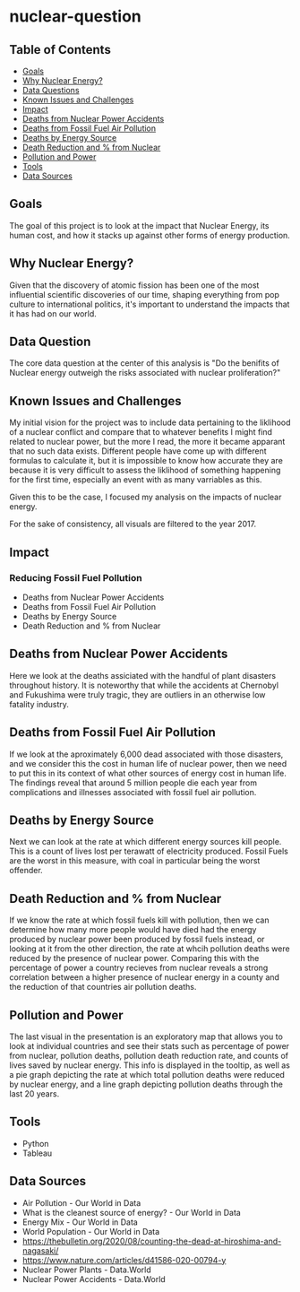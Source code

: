 # nuclear-question


## Table of Contents
* [Goals](#goals)
* [Why Nuclear Energy?](#why-nuclear-energy)
* [Data Questions](#data-questions)
* [Known Issues and Challenges](#known-issues-and-challenges)
* [Impact](#impact)
* [Deaths from Nuclear Power Accidents](#deaths-from-nuclear-power-accidents)
* [Deaths from Fossil Fuel Air Pollution](#deaths-from-fossil-fuel-air-pollution)
* [Deaths by Energy Source](#deaths-by-energy-source)
* [Death Reduction and % from Nuclear](#death-reduction-and-%-from-nuclear)
* [Pollution and Power](#pollution-and-power)
* [Tools](#tools)
* [Data Sources](#data-sources)

## Goals

The goal of this project is to look at the impact that Nuclear Energy, its human cost, and how it stacks up against other forms of energy production.

## Why Nuclear Energy? 

Given that the discovery of atomic fission has been one of the most influential scientific discoveries of our time, shaping everything from pop culture to international politics, it's important to understand the impacts that it has had on our world. 

## Data Question

The core data question at the center of this analysis is "Do the benifits of Nuclear energy outweigh the risks associated with nuclear proliferation?"

## Known Issues and Challenges
My initial vision for the project was to include data pertaining to the liklihood of a nuclear conflict and compare that to whatever benefits I might find related to nuclear power, but the more I read, the more it became apparant that no such data exists. Different people have come up with different formulas to calculate it, but it is impossible to know how accurate they are because it is very difficult to assess the liklihood of something happening for the first time, especially an event with as many varriables as this.

Given this to be the case, I focused my analysis on the impacts of nuclear energy.

For the sake of consistency, all visuals are filtered to the year 2017.

## Impact
### Reducing Fossil Fuel Pollution
- Deaths from Nuclear Power Accidents
- Deaths from Fossil Fuel Air Pollution
- Deaths by Energy Source
- Death Reduction and % from Nuclear

## Deaths from Nuclear Power Accidents
Here we look at the deaths assiciated with the handful of plant disasters throughout history. It is noteworthy that while the accidents at Chernobyl and Fukushima were truly tragic, they are outliers in an otherwise low fatality industry.


## Deaths from Fossil Fuel Air Pollution
If we look at the aproximately 6,000 dead associated with those disasters, and we consider this the cost in human life of nuclear power, then we need to put this in its context of what other sources of energy cost in human life. The findings reveal that around 5 million people die each year from complications and illnesses associated with fossil fuel air pollution.

## Deaths by Energy Source
Next we can look at the rate at which different energy sources kill people. This is a count of lives lost per terawatt of electricity produced. Fossil Fuels are the worst in this measure, with coal in particular being the worst offender.

## Death Reduction and % from Nuclear
If we know the rate at which fossil fuels kill with pollution, then we can determine how many more people would have died had the energy produced by nuclear power been produced by fossil fuels instead, or looking at it from the other direction, the rate at whcih pollution deaths were reduced by the presence of nuclear power. Comparing this with the percentage of power a country recieves from nuclear reveals a strong correlation between a higher presence of nuclear energy in a county and the reduction of that countries air pollution deaths.


## Pollution and Power
The last visual in the presentation is an exploratory map that allows you to look at individual countries and see their stats such as percentage of power from nuclear, pollution deaths, pollution death reduction rate, and counts of lives saved by nuclear energy. This info is displayed in the tooltip, as well as a pie graph depicting the rate at which total pollution deaths were reduced by nuclear energy, and a line graph depicting pollution deaths through the last 20 years. 


## Tools
* Python
* Tableau

## Data Sources
- Air Pollution - Our World in Data
- What is the cleanest source of energy? - Our World in Data
- Energy Mix - Our World in Data
- World Population - Our World in Data
- https://thebulletin.org/2020/08/counting-the-dead-at-hiroshima-and-nagasaki/
- https://www.nature.com/articles/d41586-020-00794-y
- Nuclear Power Plants - Data.World
- Nuclear Power Accidents - Data.World